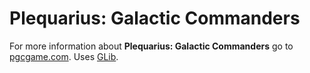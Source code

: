 Plequarius: Galactic Commanders
=======
            
For more information about __Plequarius: Galactic Commanders__ go to [pgcgame.com](http://pgcgame.com/).
Uses [GLib](http://glen3b.github.io/Glib).
